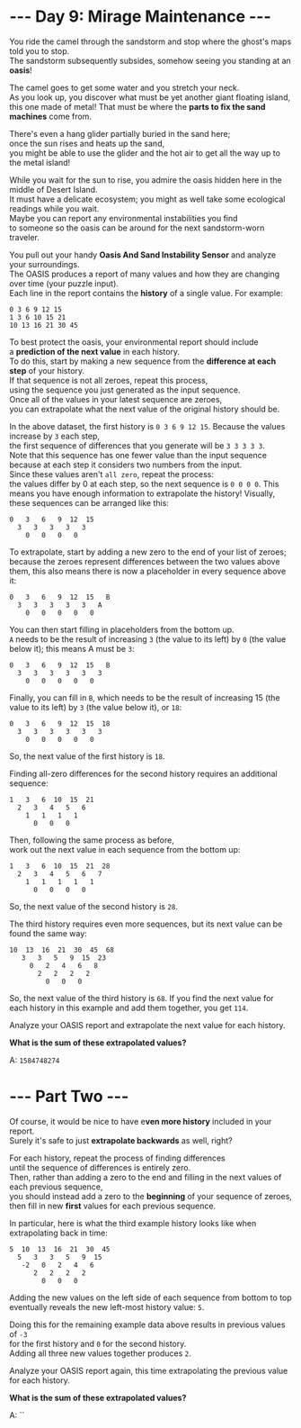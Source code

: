 # --- Day 9: Mirage Maintenance ---

You ride the camel through the sandstorm and stop where the ghost's maps told you to stop.  
The sandstorm subsequently subsides, somehow seeing you standing at an **oasis**!

The camel goes to get some water and you stretch your neck.  
As you look up, you discover what must be yet another giant floating island,  
this one made of metal! That must be where the **parts to fix the sand machines** come from.

There's even a hang glider partially buried in the sand here;  
once the sun rises and heats up the sand,  
you might be able to use the glider and the hot air to get all the way up to the metal island!

While you wait for the sun to rise, you admire the oasis hidden here in the middle of Desert Island.  
It must have a delicate ecosystem; you might as well take some ecological readings while you wait.  
Maybe you can report any environmental instabilities you find  
to someone so the oasis can be around for the next sandstorm-worn traveler.

You pull out your handy **Oasis And Sand Instability Sensor** and analyze your surroundings.  
The OASIS produces a report of many values and how they are changing over time (your puzzle input).  
Each line in the report contains the **history** of a single value. For example:

```text
0 3 6 9 12 15
1 3 6 10 15 21
10 13 16 21 30 45
```

To best protect the oasis, your environmental report should include  
a **prediction of the next value** in each history.  
To do this, start by making a new sequence from the **difference at each step** of your history.  
If that sequence is not all zeroes, repeat this process,  
using the sequence you just generated as the input sequence.  
Once all of the values in your latest sequence are zeroes,  
you can extrapolate what the next value of the original history should be.

In the above dataset, the first history is `0 3 6 9 12 15`.
Because the values increase by `3` each step,  
the first sequence of differences that you generate will be `3 3 3 3 3`.  
Note that this sequence has one fewer value than the input sequence  
because at each step it considers two numbers from the input.  
Since these values aren't `all zero`, repeat the process:  
the values differ by 0 at each step, so the next sequence is `0 0 0 0`.
This means you have enough information to extrapolate the history!
Visually, these sequences can be arranged like this:

```text
0   3   6   9  12  15
  3   3   3   3   3
    0   0   0   0
```

To extrapolate, start by adding a new zero to the end of your list of zeroes;
because the zeroes represent differences between the two values above them,
this also means there is now a placeholder in every sequence above it:

```text
0   3   6   9  12  15   B
  3   3   3   3   3   A
    0   0   0   0   0
```

You can then start filling in placeholders from the bottom up.  
`A` needs to be the result of increasing `3` (the value to its left) by `0` (the value below it);
this means A must be `3`:

```text
0   3   6   9  12  15   B
  3   3   3   3   3   3
    0   0   0   0   0
```

Finally, you can fill in `B`, which needs to be the result of increasing 15 (the value to its left)
by `3` (the value below it), or `18`:

```text
0   3   6   9  12  15  18
  3   3   3   3   3   3
    0   0   0   0   0
```

So, the next value of the first history is `18`.

Finding all-zero differences for the second history requires an additional sequence:

```text
1   3   6  10  15  21
  2   3   4   5   6
    1   1   1   1
      0   0   0
```

Then, following the same process as before,  
work out the next value in each sequence from the bottom up:

```text
1   3   6  10  15  21  28
  2   3   4   5   6   7
    1   1   1   1   1
      0   0   0   0
```

So, the next value of the second history is `28`.

The third history requires even more sequences, but its next value can be found the same way:

```text
10  13  16  21  30  45  68
   3   3   5   9  15  23
     0   2   4   6   8
       2   2   2   2
         0   0   0
```

So, the next value of the third history is `68`.
If you find the next value for each history in this example and add them together, you get `114`.

Analyze your OASIS report and extrapolate the next value for each history.

**What is the sum of these extrapolated values?**

A: `1584748274`

# --- Part Two ---

Of course, it would be nice to have e**ven more history** included in your report.  
Surely it's safe to just **extrapolate backwards** as well, right?

For each history, repeat the process of finding differences  
until the sequence of differences is entirely zero.  
Then, rather than adding a zero to the end and filling in the next values of each previous sequence,  
you should instead add a zero to the **beginning** of your sequence of zeroes,  
then fill in new **first** values for each previous sequence.

In particular, here is what the third example history looks like when extrapolating back in time:

```text
5  10  13  16  21  30  45
  5   3   3   5   9  15
   -2   0   2   4   6
      2   2   2   2
        0   0   0
```

Adding the new values on the left side of each sequence from bottom to top  
eventually reveals the new left-most history value: `5`.

Doing this for the remaining example data above results in previous values of `-3`  
for the first history and `0` for the second history.  
Adding all three new values together produces `2`.

Analyze your OASIS report again, this time extrapolating the previous value for each history.

**What is the sum of these extrapolated values?**

A: ``
